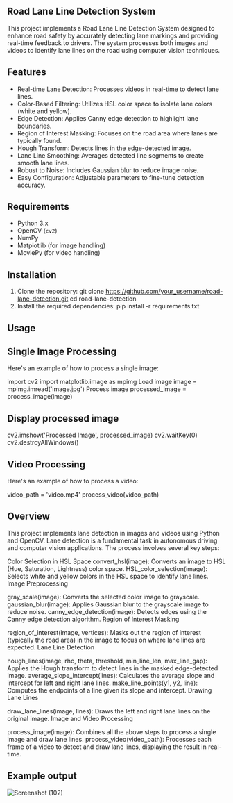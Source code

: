## Road Lane Line Detection System
This project implements a Road Lane Line Detection System designed to enhance road safety by accurately detecting lane markings and providing real-time feedback to drivers. The system processes both images and videos to identify lane lines on the road using computer vision techniques.

## Features
- Real-time Lane Detection: Processes videos in real-time to detect lane lines.
- Color-Based Filtering: Utilizes HSL color space to isolate lane colors (white and yellow).
- Edge Detection: Applies Canny edge detection to highlight lane boundaries.
- Region of Interest Masking: Focuses on the road area where lanes are typically found.
- Hough Transform: Detects lines in the edge-detected image.
- Lane Line Smoothing: Averages detected line segments to create smooth lane lines.
- Robust to Noise: Includes Gaussian blur to reduce image noise.
- Easy Configuration: Adjustable parameters to fine-tune detection accuracy.

## Requirements
- Python 3.x
- OpenCV (`cv2`)
- NumPy
- Matplotlib (for image handling)
- MoviePy (for video handling)
  
## Installation
1. Clone the repository:
    git clone https://github.com/your_username/road-lane-detection.git
    cd road-lane-detection
2. Install the required dependencies:
     pip install -r requirements.txt

## Usage
## Single Image Processing
Here's an example of how to process a single image:

import cv2
import matplotlib.image as mpimg
Load image
image = mpimg.imread('image.jpg')
Process image
processed_image = process_image(image)
## Display processed image

cv2.imshow('Processed Image', processed_image)
cv2.waitKey(0)
cv2.destroyAllWindows()
## Video Processing
Here's an example of how to process a video:

video_path = 'video.mp4'
process_video(video_path)

## Overview
This project implements lane detection in images and videos using Python and OpenCV. Lane detection is a fundamental task in autonomous driving and computer vision applications. The process involves several key steps:

Color Selection in HSL Space
convert_hsl(image): Converts an image to HSL (Hue, Saturation, Lightness) color space.
HSL_color_selection(image): Selects white and yellow colors in the HSL space to identify lane lines.
Image Preprocessing

gray_scale(image): Converts the selected color image to grayscale.
gaussian_blur(image): Applies Gaussian blur to the grayscale image to reduce noise.
canny_edge_detection(image): Detects edges using the Canny edge detection algorithm.
Region of Interest Masking

region_of_interest(image, vertices): Masks out the region of interest (typically the road area) in the image to focus on where lane lines are expected.
Lane Line Detection

hough_lines(image, rho, theta, threshold, min_line_len, max_line_gap): Applies the Hough transform to detect lines in the masked edge-detected image.
average_slope_intercept(lines): Calculates the average slope and intercept for left and right lane lines.
make_line_points(y1, y2, line): Computes the endpoints of a line given its slope and intercept.
Drawing Lane Lines

draw_lane_lines(image, lines): Draws the left and right lane lines on the original image.
Image and Video Processing

process_image(image): Combines all the above steps to process a single image and draw lane lines.
process_video(video_path): Processes each frame of a video to detect and draw lane lines, displaying the result in real-time.

## Example output
![Screenshot (102)](https://github.com/Sravani3690/Road-Lane-Line-Detection-System/assets/174925172/1d1a5665-096a-4a0a-b478-f8aaa43fdffd)


